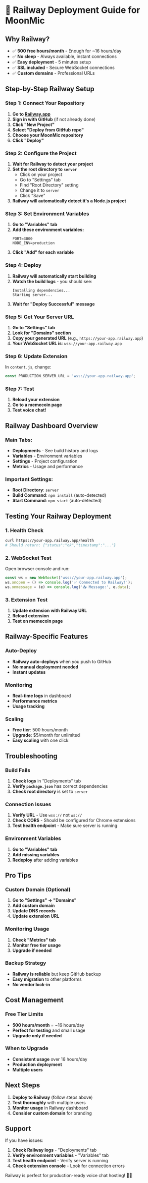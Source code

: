 # 🚂 Railway Deployment Guide for MoonMic

## Why Railway?
- ✅ **500 free hours/month** - Enough for ~16 hours/day
- ✅ **No sleep** - Always available, instant connections
- ✅ **Easy deployment** - 5 minutes setup
- ✅ **SSL included** - Secure WebSocket connections
- ✅ **Custom domains** - Professional URLs

## Step-by-Step Railway Setup

### Step 1: Connect Your Repository
1. **Go to [Railway.app](https://railway.app)**
2. **Sign in with GitHub** (if not already done)
3. **Click "New Project"**
4. **Select "Deploy from GitHub repo"**
5. **Choose your MoonMic repository**
6. **Click "Deploy"**

### Step 2: Configure the Project
1. **Wait for Railway to detect your project**
2. **Set the root directory to `server`**
   - Click on your project
   - Go to "Settings" tab
   - Find "Root Directory" setting
   - Change it to `server`
   - Click "Save"
3. **Railway will automatically detect it's a Node.js project**

### Step 3: Set Environment Variables
1. **Go to "Variables" tab**
2. **Add these environment variables:**
   ```
   PORT=3000
   NODE_ENV=production
   ```
3. **Click "Add" for each variable**

### Step 4: Deploy
1. **Railway will automatically start building**
2. **Watch the build logs** - you should see:
   ```
   Installing dependencies...
   Starting server...
   ```
3. **Wait for "Deploy Successful" message**

### Step 5: Get Your Server URL
1. **Go to "Settings" tab**
2. **Look for "Domains" section**
3. **Copy your generated URL** (e.g., `https://your-app.railway.app`)
4. **Your WebSocket URL is**: `wss://your-app.railway.app`

### Step 6: Update Extension
In `content.js`, change:
```javascript
const PRODUCTION_SERVER_URL = 'wss://your-app.railway.app';
```

### Step 7: Test
1. **Reload your extension**
2. **Go to a memecoin page**
3. **Test voice chat!**

## Railway Dashboard Overview

### Main Tabs:
- **Deployments** - See build history and logs
- **Variables** - Environment variables
- **Settings** - Project configuration
- **Metrics** - Usage and performance

### Important Settings:
- **Root Directory**: `server`
- **Build Command**: `npm install` (auto-detected)
- **Start Command**: `npm start` (auto-detected)

## Testing Your Railway Deployment

### 1. Health Check
```bash
curl https://your-app.railway.app/health
# Should return: {"status":"ok","timestamp":"..."}
```

### 2. WebSocket Test
Open browser console and run:
```javascript
const ws = new WebSocket('wss://your-app.railway.app');
ws.onopen = () => console.log('✅ Connected to Railway!');
ws.onmessage = (e) => console.log('📥 Message:', e.data);
```

### 3. Extension Test
1. **Update extension with Railway URL**
2. **Reload extension**
3. **Test on memecoin page**

## Railway-Specific Features

### Auto-Deploy
- **Railway auto-deploys** when you push to GitHub
- **No manual deployment needed**
- **Instant updates**

### Monitoring
- **Real-time logs** in dashboard
- **Performance metrics**
- **Usage tracking**

### Scaling
- **Free tier**: 500 hours/month
- **Upgrade**: $5/month for unlimited
- **Easy scaling** with one click

## Troubleshooting

### Build Fails
1. **Check logs** in "Deployments" tab
2. **Verify `package.json`** has correct dependencies
3. **Check root directory** is set to `server`

### Connection Issues
1. **Verify URL** - Use `wss://` not `ws://`
2. **Check CORS** - Should be configured for Chrome extensions
3. **Test health endpoint** - Make sure server is running

### Environment Variables
1. **Go to "Variables" tab**
2. **Add missing variables**
3. **Redeploy** after adding variables

## Pro Tips

### Custom Domain (Optional)
1. **Go to "Settings" → "Domains"**
2. **Add custom domain**
3. **Update DNS records**
4. **Update extension URL**

### Monitoring Usage
1. **Check "Metrics" tab**
2. **Monitor free tier usage**
3. **Upgrade if needed**

### Backup Strategy
- **Railway is reliable** but keep GitHub backup
- **Easy migration** to other platforms
- **No vendor lock-in**

## Cost Management

### Free Tier Limits
- **500 hours/month** = ~16 hours/day
- **Perfect for testing** and small usage
- **Upgrade only if needed**

### When to Upgrade
- **Consistent usage** over 16 hours/day
- **Production deployment**
- **Multiple users**

## Next Steps

1. **Deploy to Railway** (follow steps above)
2. **Test thoroughly** with multiple users
3. **Monitor usage** in Railway dashboard
4. **Consider custom domain** for branding

## Support

If you have issues:
1. **Check Railway logs** - "Deployments" tab
2. **Verify environment variables** - "Variables" tab
3. **Test health endpoint** - Verify server is running
4. **Check extension console** - Look for connection errors

Railway is perfect for production-ready voice chat hosting! 🚂✨ 